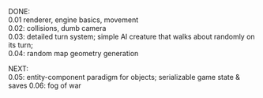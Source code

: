 DONE:   
0.01 renderer, engine basics, movement  
0.02: collisions, dumb camera  
0.03: detailed turn system; simple AI creature that walks about randomly on its turn;  
0.04: random map geometry generation  

NEXT:  
0.05: entity-component paradigm for objects; serializable game state & saves
0.06: fog of war  
